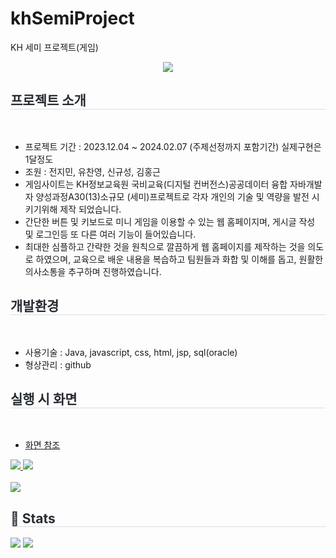 # khSemiProject
KH 세미 프로젝트(게임)


<div align= "center">
    <img src="https://capsule-render.vercel.app/api?type=waving&color=gradient&height=180&text=게임모음사이트&animation=&fontColor=000000&fontSize=40" />
</div>
    <h2 style="border-bottom: 1px solid #d8dee4; color: #282d33;"> 프로젝트  소개 </h2> <br> 
     <ul>
         <li>프로젝트 기간 :  2023.12.04 ~ 2024.02.07 (주제선정까지 포함기간) 실제구현은 1달정도</li>
         <li>조원 : 전지민, 유찬영, 신규성, 김홍근</li>
         <li>게임사이트는 KH정보교육원 국비교육(디지털 컨버전스)공공데이터 융합 자바개발자 양성과정A30(13)소규모 (세미)프로젝트로 각자 개인의 기술 및 역량을 발전 시키기위해 제작 되었습니다.</li>
         <li>간단한 버튼 및 키보드로 미니 게임을 이용할 수 있는 웹 홈페이지며, 게시글 작성 및 로그인등 또 다른 여러 기능이 들어있습니다.</li>
         <li>최대한 심플하고 간략한 것을 원칙으로 깔끔하게 웹 홈페이지를 제작하는 것을 의도로 하였으며, 교육으로 배운 내용을 복습하고 팀원들과 화합 및 이해를 돕고, 원활한 의사소통을 추구하며 진행하였습니다.</li>
     </ul>
    <h2 style="border-bottom: 1px solid #d8dee4; color: #282d33;"> 개발환경 </h2> <br> 
     <ul>
         <li>사용기술 : Java, javascript, css, html, jsp, sql(oracle) </li>
         <li>형상관리 : github</li>
     </ul>
     <h2 style="border-bottom: 1px solid #d8dee4; color: #282d33;"> 실행 시 화면 </h2> <br> 
     <ul>
         <li><a href="https://www.notion.so/e007f50ac0024c00837bbd880fd95f44">화면 참조</a></li>
     </ul>
    <div style="text-align: left;"> <a href=https://blog.naver.com/jimin10722> <img src="https://img.shields.io/badge/Naver-03C75A?style=for-the-badge&logo=Naver&logoColor=white&link=https://blog.naver.com/jimin10722"> </a>
         <a href=mailto:iamjimin0722@gmail.com> <img src="https://img.shields.io/badge/Gmail-EA4335?style=for-the-badge&logo=Gmail&logoColor=white&link=mailto:iamjimin0722@gmail.com"> </a>
          </div>  <br> 
    <div style="text-align: left;"> <a href="https://hits.seeyoufarm.com"> <img src="https://hits.seeyoufarm.com/api/count/incr/badge.svg?url=https%3A%2F%2Fgithub.com%2Fjimin1012%2F&count_bg=%23000000&title_bg=%23000000&icon=github.svg&icon_color=%23FFFFFF&title=GitHub&edge_flat=false"/></a>
       </div> 
    <div style="text-align: left;"> 
    <h2 style="border-bottom: 1px solid #d8dee4; color: #282d33;"> 🏅 Stats </h2> <div style="text-align: left;"> <img src="https://github-readme-stats.vercel.app/api?username=jimin1012&bg_color=180,000000,&title_color=000000&text_color=000000"
         /> <img src="https://github-readme-stats.vercel.app/api/top-langs/?username=jimin1012&layout=compact&bg_color=180,000000,&title_color=000000&text_color=000000"
          /> </div> 
    </div>
    
